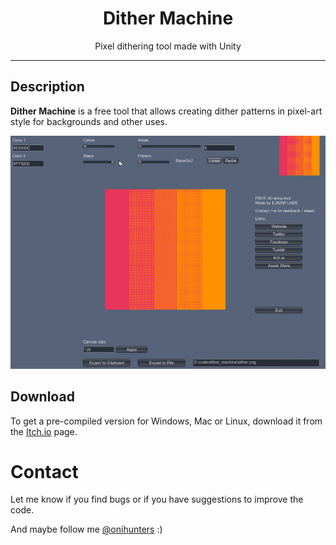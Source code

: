<h1 align="center">Dither Machine</h1>

<p align="center">Pixel dithering tool made with Unity</p>

---

## Description

**Dither Machine** is a free tool that allows creating dither patterns in pixel-art style for backgrounds and other uses. 

<p align="center"><img src="test.gif"></p>

## Download

To get a pre-compiled version for Windows, Mac or Linux, download it from the [Itch.io](https://lunarlabs.itch.io/dither-machine) page.

# Contact

Let me know if you find bugs or if you have suggestions to improve the code.

And maybe follow me [@onihunters](https://twitter.com/onihunters) :)